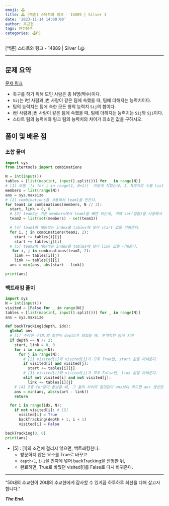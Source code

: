 ```yaml
---
emoji: 🕹️
title: 🕹️ [백준] 스타트와 링크 - 14889 | Silver 1
date: '2023-11-14 14:00:00'
author: 추교현
tags: 완전탐색
categories: 🕹️PS
---
```


[백준] 스타트와 링크 - 14889 | Silver 1.@

---

## 문제 요약

[문제 링크](https://www.acmicpc.net/problem/14889)

- 축구를 하기 위해 모인 사람은 총 N명(짝수)이다.
- `Sij`는 i번 사람과 j번 사람이 같은 팀에 속했을 때, 팀에 더해지는 능력치이다.
- 팀의 능력치는 팀에 속한 모든 쌍의 능력치 `Sij`의 합이다.
- i번 사람과 j번 사람이 같은 팀에 속했을 때, 팀에 더해지는 능력치는 `Sij`와 `Sji`이다.
- 스타트 팀의 능력치와 링크 팀의 능력치의 차이가 최소인 값을 구하시오.

## 풀이 및 배운 점

### 조합 풀이

```python
import sys
from itertools import combinations

N = int(input())
tables = [list(map(int, input().split())) for _ in range(N)]
# [1] 보통 `[i for i in range(1, N+1)]` 이렇게 적었는데, 1, N까지의 수를 list에 저런 식으로 넣을 수 있다.
members = list(range(N))
ans = sys.maxsize
# [2] combinations를 사용해서 team1을 만든다.
for team1 in combinations(members, N // 2):
  start, link = 0, 0
  # [3] team2는 기존 members에서 team1을 빼면 되는데, 이때 set(집합)을 사용해서 빼준다. 기억해두자!
  team2 = list(set(members) - set(team1))

  # [4] team1에 해당하는 index를 tables에 넣어 start 값을 더해준다.
  for i, j in combinations(team1, 2):
    start += tables[i][j]
    start += tables[j][i]
  # [5] team2에 해당하는 index를 tables에 넣어 link 값을 더해준다.
   for i, j in combinations(team2, 2):
    link += tables[i][j]
    link += tables[j][i]
  ans = min(ans, abs(start - link))

print(ans)
```

### 백트래킹 풀이

```python
import sys
N = int(input())
visited = [False for _ in range(N)]
tables = [list(map(int, input().split())) for _ in range(N)]
ans = sys.maxsize

def backTracking(depth, idx):
  global ans
  # [1] 주어진 수(N)의 절반이 depth가 되었을 때, 본격적인 탐색 시작
  if depth == N // 2:
    start, link = 0, 0
    for i in range(N):
      for j in range(N):
        # [2] visited[i]와 visited[j]가 모두 True면, start 값을 더해준다.
        if visited[i] and visited[j]:
          start += tables[i][j]
        # [3] visited[i]와 visited[j]가 모두 False면, link 값을 더해준다.
        elif not visited[i] and not visited[j]:
          link += tables[i][j]
    # [4] 2중 for문이 끝났을 때, 그 둘의 차이의 절댓값이 ans보다 작으면 ans 갱신한다.
    ans = min(ans, abs(start - link))
    return

  for i in range(idx, N):
    if not visited[i]: # [5]
      visited[i] = True
      backTracking(depth + 1, i + 1)
      visited[i] = False

backTracking(0, 0)
print(ans)
```

- [5] : [1]의 조건에 걸리지 않으면, 백트래킹한다.
  - 방문하지 않은 요소를 True로 바꾸고
  - `depth+1`, `i+1`을 인자에 넣어 backTracking을 진행한 뒤,
  - 완료하면, True로 바꿨던 visited[i]를 False로 다시 바꿔준다.

---

"50대의 추교현이 20대의 추교현에게 감사할 수 있게끔 하루하루 최선을 다해 살고자 합니다."

**_The End._**
